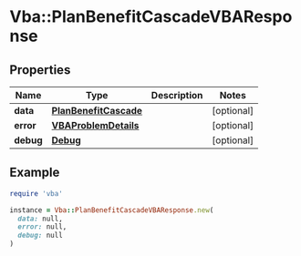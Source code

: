 # Vba::PlanBenefitCascadeVBAResponse

## Properties

| Name | Type | Description | Notes |
| ---- | ---- | ----------- | ----- |
| **data** | [**PlanBenefitCascade**](PlanBenefitCascade.md) |  | [optional] |
| **error** | [**VBAProblemDetails**](VBAProblemDetails.md) |  | [optional] |
| **debug** | [**Debug**](Debug.md) |  | [optional] |

## Example

```ruby
require 'vba'

instance = Vba::PlanBenefitCascadeVBAResponse.new(
  data: null,
  error: null,
  debug: null
)
```

